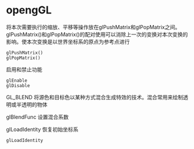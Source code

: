 
# opengGL

将本次需要执行的缩放、平移等操作放在glPushMatrix和glPopMatrix之间。glPushMatrix()和glPopMatrix()的配对使用可以消除上一次的变换对本次变换的影响。使本次变换是以世界坐标系的原点为参考点进行
```
glPushMatrix()
glPopMatrix()
```

启用和禁止功能
```
glEnable
glDisable
```
GL_BLEND
将源色和目标色以某种方式混合生成特效的技术。混合常用来绘制透明或半透明的物体

glBlendFunc 设置混合系数

glLoadIdentity 恢复初始坐标系
```
glLoadIdentity
```

